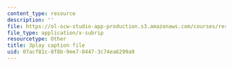```yaml
---
content_type: resource
description: ''
file: https://ol-ocw-studio-app-production.s3.amazonaws.com/courses/res-6-012-introduction-to-probability-spring-2018/07acf81c8f8b9ee784473c74ea6299a9_G11r4Srh4u8.srt
file_type: application/x-subrip
resourcetype: Other
title: 3play caption file
uid: 07acf81c-8f8b-9ee7-8447-3c74ea6299a9
---
```

